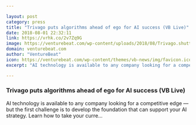 ```yaml
---

layout: post
category: press
title: "Trivago puts algorithms ahead of ego for AI success (VB Live)"
date: 2018-08-01 22:32:11
link: https://vrhk.co/2v7Zq9G
image: https://venturebeat.com/wp-content/uploads/2018/08/Trivago.shutterstock_1136686802.jpg?fit=1200%2C850&strip=all
domain: venturebeat.com
author: "VentureBeat"
icon: https://venturebeat.com/wp-content/themes/vb-news/img/favicon.ico
excerpt: "AI technology is available to any company looking for a competitive edge — but the first challenge is to develop the foundation that can support your AI strategy. Learn how to take your curre…"

---
```


### Trivago puts algorithms ahead of ego for AI success (VB Live)

AI technology is available to any company looking for a competitive edge — but the first challenge is to develop the foundation that can support your AI strategy. Learn how to take your curre…